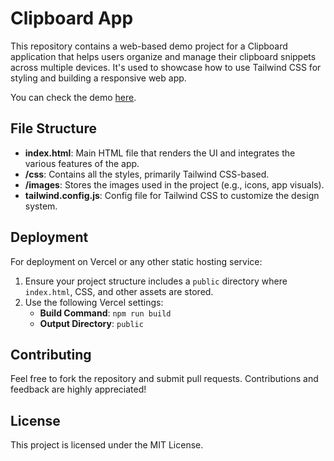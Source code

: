 
# Clipboard App

This repository contains a web-based demo project for a Clipboard application that helps users organize and manage their clipboard snippets across multiple devices. It's used to showcase how to use Tailwind CSS for styling and building a responsive web app.

You can check the demo [here](https://tailwind-clipboard-flax.vercel.app/).

## File Structure

- **index.html**: Main HTML file that renders the UI and integrates the various features of the app.
- **/css**: Contains all the styles, primarily Tailwind CSS-based.
- **/images**: Stores the images used in the project (e.g., icons, app visuals).
- **tailwind.config.js**: Config file for Tailwind CSS to customize the design system.

## Deployment

For deployment on Vercel or any other static hosting service:

1. Ensure your project structure includes a `public` directory where `index.html`, CSS, and other assets are stored.
2. Use the following Vercel settings:
    - **Build Command**: `npm run build`
    - **Output Directory**: `public`

## Contributing

Feel free to fork the repository and submit pull requests. Contributions and feedback are highly appreciated!

## License

This project is licensed under the MIT License.

